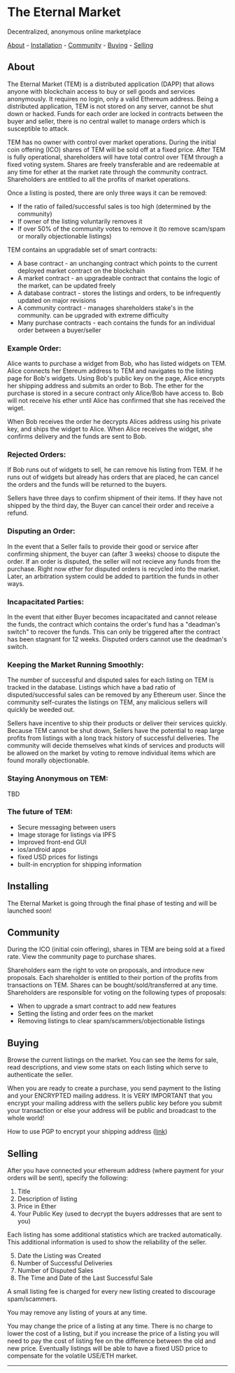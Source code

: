 # The Eternal Market
Decentralized, anonymous online marketplace

[About](#about) - [Installation](#installing) - [Community](#community) - [Buying](#buying) - [Selling](#selling)


## About

The Eternal Market (TEM) is a distributed application (DAPP) that allows anyone with blockchain access to buy or sell goods and services anonymously. It requires no login, only a valid Ethereum address. Being a distributed application, TEM is not stored on any server, cannot be shut down or hacked. Funds for each order are locked in contracts between the buyer and seller, there is no central wallet to manage orders which is susceptible to attack. 

TEM has no owner with control over market operations. During the initial coin offering (ICO) shares of TEM will be sold off at a fixed price. After TEM is fully operational, shareholders will have total control over TEM through a fixed voting system. Shares are freely transferable and are redeemable at any time for ether at the market rate through the community contract. Shareholders are entitled to all the profits of market operations.

Once a listing is posted, there are only three ways it can be removed:
* If the ratio of failed/successful sales is too high (determined by the community)
* If owner of the listing voluntarily removes it
* If over 50% of the community votes to remove it (to remove scam/spam or morally objectionable listings)

TEM contains an upgradable set of smart contracts:

* A base contract - an unchanging contract which points to the current deployed market contract on the blockchain
* A market contract - an upgradeable contract that contains the logic of the market, can be updated freely
* A database contract - stores the listings and orders, to be infrequently updated on major revisions
* A community contract - manages shareholders stake's in the community. can be upgraded with extreme difficulty 
* Many purchase contracts - each contains the funds for an individual order between a buyer/seller


### Example Order:
Alice wants to purchase a widget from Bob, who has listed widgets on TEM. Alice connects her Etereum address to TEM and navigates to the listing page for Bob's widgets. Using Bob's public key on the page, Alice encrypts her shipping address and submits an order to Bob. The ether for the purchase is stored in a secure contract only Alice/Bob have access to. Bob will not receive his ether until Alice has confirmed that she has received the wiget.

When Bob receives the order he decrypts Alices address using his private key, and ships the widget to Alice. When Alice receives the widget, she confirms delivery and the funds are sent to Bob.

### Rejected Orders:
If Bob runs out of widgets to sell, he can remove his listing from TEM. If he runs out of widgets but already has orders that are placed, he can cancel the orders and the funds will be returned to the buyers.

Sellers have three days to confirm shipment of their items. If they have not shipped by the third day, the Buyer can cancel their order and receive a refund.

### Disputing an Order:
In the event that a Seller fails to provide their good or service after confirming shipment, the buyer can (after 3 weeks) choose to dispute the order. If an order is disputed, the seller will not recieve any funds from the purchase. Right now ether for disputed orders is recycled into the market. Later, an arbitration system could be added to partition the funds in other ways.

### Incapacitated Parties:
In the event that either Buyer becomes incapacitated and cannot release the funds, the contract which contains the order's fund has a "deadman's switch" to recover the funds. This can only be triggered after the contract has been stagnant for 12 weeks. Disputed orders cannot use the deadman's switch.

### Keeping the Market Running Smoothly:
The number of successful and disputed sales for each listing on TEM is tracked in the database. Listings which have a bad ratio of disputed/successful sales can be removed by any Ethereum user. Since the community self-curates the listings on TEM, any malicious sellers will quickly be weeded out.

Sellers have incentive to ship their products or deliver their services quickly. Because TEM cannot be shut down, Sellers have the potential to reap large profits from listings with a long track history of successful deliveries. The community will decide themselves what kinds of services and products will be allowed on the market by voting to remove individual items which are found morally objectionable.

### Staying Anonymous on TEM:

TBD

### The future of TEM:

* Secure messaging between users
* Image storage for listings via IPFS
* Improved front-end GUI
* ios/android apps
* fixed USD prices for listings
* built-in encryption for shipping information

## Installing

The Eternal Market is going through the final phase of testing and will be launched soon!

## Community
During the ICO (initial coin offering), shares in TEM are being sold at a fixed rate. View the community page to purchase shares. 

Shareholders earn the right to vote on proposals, and introduce new proposals. Each shareholder is entitled to their portion of the profits from transactions on TEM. Shares can be bought/sold/transferred at any time. Shareholders are responsible for voting on the following types of proposals:

* When to upgrade a smart contract to add new features
* Setting the listing and order fees on the market
* Removing listings to clear spam/scammers/objectionable listings



## Buying
Browse the current listings on the market. You can see the items for sale, read descriptions, and view some stats on each listing which serve to authenticate the seller.

When you are ready to create a purchase, you send payment to the listing and your ENCRYPTED mailing address. It is VERY IMPORTANT that you encrypt your mailing address with the sellers public key before you submit your transaction or else your address will be public and broadcast to the whole world!

How to use PGP to encrypt your shipping address ([link](http://www.bitcoinnotbombs.com/beginners-guide-to-pgp/))

## Selling

After you have connected your ethereum address (where payment for your orders will be sent),
specify the following:
1) Title
2) Description of listing
3) Price in Ether
4) Your Public Key (used to decrypt the buyers addresses that are sent to you)

Each listing has some additional statistics which are tracked automatically. This additional
information is used to show the reliability of the seller.

5) Date the Listing was Created
6) Number of Successful Deliveries 
6) Number of Disputed Sales
8) The Time and Date of the Last Successful Sale

A small listing fee is charged for every new listing created to discourage spam/scammers. 

You may remove any listing of yours at any time. 

You may change the price of a listing at any time. There is no charge to lower the cost of a listing, but if you increase the price of a listing you will need to pay the cost of listing fee on the difference between the old and new price. Eventually listings will be able to have a fixed USD price to compensate for the volatile USE/ETH market. 
___________________________________________________________________________




